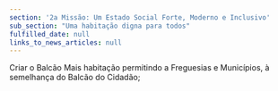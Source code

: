 ```yaml
---
section: '2a Missão: Um Estado Social Forte, Moderno e Inclusivo'
sub_section: "Uma habitação digna para todos"
fulfilled_date: null
links_to_news_articles: null
---
```


Criar o Balcão Mais habitação permitindo a Freguesias e Municípios, à semelhança do Balcão do Cidadão;